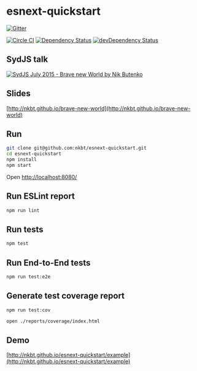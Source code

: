 # esnext-quickstart

[![Gitter](https://badges.gitter.im/Join%20Chat.svg)](https://gitter.im/nkbt/help)

[![Circle CI](https://circleci.com/gh/nkbt/esnext-quickstart.svg?style=svg)](https://circleci.com/gh/nkbt/esnext-quickstart)
[![Dependency Status](https://david-dm.org/nkbt/esnext-quickstart.svg)](https://david-dm.org/nkbt/esnext-quickstart)
[![devDependency Status](https://david-dm.org/nkbt/esnext-quickstart/dev-status.svg)](https://david-dm.org/nkbt/esnext-quickstart#info=devDependencies)


## SydJS talk
[![SydJS July 2015 - Brave new World by Nik Butenko](http://img.youtube.com/vi/_PkjjCrNgHM/0.jpg)](http://www.youtube.com/watch?v=_PkjjCrNgHM "SydJS July 2015 - Brave new World by Nik Butenko")

## Slides
[http://nkbt.github.io/brave-new-world](http://nkbt.github.io/brave-new-world)


## Run
```sh
git clone git@github.com:nkbt/esnext-quickstart.git
cd esnext-quickstart
npm install
npm start
```
Open [http://localhost:8080/](http://localhost:8080/)


## Run ESLint report
```sh
npm run lint
```


## Run tests
```sh
npm test
```


## Run End-to-End tests
```sh
npm run test:e2e
```


## Generate test coverage report
```sh
npm run test:cov

open ./reports/coverage/index.html
```


## Demo
[http://nkbt.github.io/esnext-quickstart/example](http://nkbt.github.io/esnext-quickstart/example)
